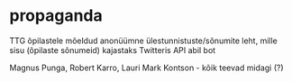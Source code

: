 # propaganda
TTG õpilastele mõeldud anonüümne ülestunnistuste/sõnumite leht, mille sisu (õpilaste sõnumeid) kajastaks Twitteris API abil bot

Magnus Punga, Robert Karro, Lauri Mark Kontson - kõik teevad midagi (?)

